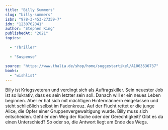 ```yaml
---
title: "Billy Summers"
slug: "billy-summers"
isbn: "978-3-453-27359-7"
idn: "1230762841"
author: "Stephen King"
publishedAt: "2021"
topics:
  
  - "Thriller"
    
  - "Suspense"
    
source: "https://www.thalia.de/shop/home/suggestartikel/A1063536737"
books: 
  - "wishlist"
---
```

Billy ist Kriegsveteran und verdingt sich als Auftragskiller. Sein neuester 
Job ist so lukrativ, dass es sein letzter sein soll. Danach will er ein neues 
Leben beginnen. Aber er hat sich mit mächtigen Hintermännern eingelassen und 
steht schließlich selbst im Fadenkreuz. Auf der Flucht rettet er die junge 
Alice, die Opfer einer Gruppenvergewaltigung wurde. Billy muss sich 
entscheiden. Geht er den Weg der Rache oder der Gerechtigkeit? Gibt es da 
einen Unterschied? So oder so, die Antwort liegt am Ende des Wegs.